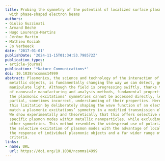 ```yaml
---
title: Probing the symmetry of the potential of localized surface plasmon resonances
  with phase-shaped electron beams
authors:
- Giulio Guzzinati
- Armand Béché
- Hugo Lourenço-Martins
- Jérôme Martin
- Mathieu Kociak
- Jo Verbeeck
date: '2017-01-01'
publishDate: '2024-11-15T01:34:53.798572Z'
publication_types:
- article-journal
publication: '*Nature Communications*'
doi: 10.1038/ncomms14999
abstract: Plasmonics, the science and technology of the interaction of light with
  metallic objects, is fundamentally changing the way we can detect, generate and
  manipulate light. Although the field is progressing swiftly, thanks to the availability
  of nanoscale manufacturing and analysis methods, fundamental properties such as
  the plasmonic excitations’ symmetries cannot be accessed directly, leading to a
  partial, sometimes incorrect, understanding of their properties. Here we overcome
  this limitation by deliberately shaping the wave function of an electron beam to
  match a plasmonic excitations’ symmetry in a modified transmission electron microscope.
  We show experimentally and theoretically that this offers selective detection of
  specific plasmon modes within metallic nanoparticles, while excluding modes with
  other symmetries. This method resembles the widespread use of polarized light for
  the selective excitation of plasmon modes with the advantage of locally probing
  the response of individual plasmonic objects and a far wider range of symmetry selection
  criteria.
links:
- name: URL
  url: https://doi.org/10.1038/ncomms14999
---
```

